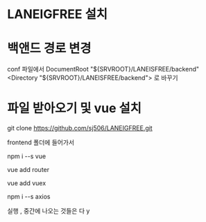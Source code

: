 # LANEIGFREE 설치

# 백앤드 경로 변경

conf 파일에서
DocumentRoot "${SRVROOT}/LANEISFREE/backend"
<Directory "${SRVROOT}/LANEISFREE/backend">
로 바꾸기

# 파일 받아오기 및 vue 설치

git clone https://github.com/sj506/LANEIGFREE.git

frontend 폴더에 들어가서

npm i --s vue

vue add router

vue add vuex

npm i --s axios

실행 , 중간에 나오는 것들은 다 y
